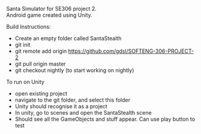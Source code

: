 Santa Simulator for SE306 project 2.  
Android game created using Unity.  
  
Build Instructions:  
- Create an empty folder called SantaStealth
- git init
- git remote add origin https://github.com/gdsl/SOFTENG-306-PROJECT-2
- git pull origin master
- git checkout nightly (to start working on nightly)
  
To run on Unity
- open existing project
- navigate to the git folder, and select this folder
- Unity should recognise it as a project
- In unity, go to scenes and open the SantaStealth scene
- Should see all the GameObjects and stuff appear. Can use play button to test
